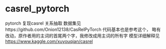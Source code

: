 # casrel_pytorch

pytorch 复现casrel  关系抽取
数据集见https://github.com/Onion12138/CasRelPyTorch
代码基本也是参考这个，
略有改动，原作者用的主词的首尾两个字，我修改成用主词的所有字
模型详细解释见 https://www.kaggle.com/xuyouqian/casrel